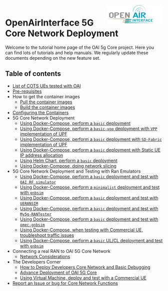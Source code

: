 <a href="https://openairinterface.org/">
    <img src="./images/oai_final_logo.png" alt="Openairinterface logo" title="Openairinterface" align="right" height="60" />
</a>

# OpenAirInterface 5G Core Network Deployment

Welcome to the tutorial home page of the OAI 5g Core project. Here you can find lots of tutorials and help manuals. We regularly update these documents depending on the new feature set.

## Table of contents

- [List of COTS UEs tested with OAI](./LIST_OF_TESTED_COTSUE.md)
- [Pre-requisites](./DEPLOY_PRE_REQUISITES.md)
- How to get the container images
    - [Pull the container images](./RETRIEVE_OFFICIAL_IMAGES.md)
    - [Build the container images](./BUILD_IMAGES.md)
- [Configuring the Containers](./CONFIGURATION.md)
- 5G Core Network Deployment
    - [Using Docker-Compose, perform a `basic` deployment](./DEPLOY_SA5G_BASIC_DEPLOYMENT.md)
    - [Using Docker-Compose, perform a `basic-vpp` deployment with `VPP` implementation of UPF](./DEPLOY_SA5G_WITH_VPP_UPF.md)
    - [Using Docker-Compose, perform a `basic` deployment with `SD-Fabric` implementation of UPF](https://gitlab.eurecom.fr/oai/cn5g/oai-cn5g-upf-sdfabric/-/wikis/Deployment-using-Docker)
    - [Using Docker-Compose, perform a `basic` deployment with Static UE IP address allocation](./DEPLOY_SA5G_BASIC_STATIC_UE_IP.md)
    - [Using Helm Chart, perform a `basic` deployment](./DEPLOY_SA5G_HC.md)
    - [Using Docker-Compose, doing network slicing](./DEPLOY_SA5G_SLICING.md)
- 5G Core Network Deployment and Testing with Ran Emulators
    - [Using Docker-Compose, perform a `basic` deployment and test with `OAI RF simulator`](https://gitlab.eurecom.fr/oai/openairinterface5g/-/tree/develop/ci-scripts/yaml_files/5g_rfsimulator)
    - [Using Docker-Compose, perform a `minimalist` deployment and test with `gnbsim`](./DEPLOY_SA5G_MINI_WITH_GNBSIM.md)
    - [Using Docker-Compose, perform a `basic` deployment and test with `UERANSIM`](./DEPLOY_SA5G_WITH_UERANSIM.md)
    - [Using Docker-Compose, perform a `basic` deployment and test with `My5g-RANTester`](./DEPLOY_SA5G_WITH_My5g-RANTester.md)
    - [Using Docker-Compose, perform a `basic` deployment and test with `omec-gnbsim`](./DEPLOY_SA5G_WITH_OMEC_GNBSIM.md)
    - [Using Docker-Compose, when testing with Commercial UE, troubleshoot traffic issues](./TROUBLESHOOT_COTS_UE_TRAFFIC.md)
    - [Using Docker-Compose, perform a `basic` UL/CL deployment and test with `gnbsim`](./DEPLOY_SA5G_ULCL.md)
- Connecting a real RAN to OAI 5G Core Network
    - [Network Considerations](./NETWORK_CONSIDERATIONS.md)
- The Developers Corner
    - [How to Deploy Developers Core Network and Basic Debugging](./DEBUG_5G_CORE.md)
    - [Advance Deployment of OAI 5G Core](./ADVANCE_DEPLOYMENT.md)
    - [Using Virtual Machine, deploy and test with a Commercial UE](./DEPLOY_SA5G_VM_COTSUE.md)
- [Report an Issue or bug for Core Network Functions](./DEPLOY_SA5G_BASIC_DEPLOYMENT.md#8-report-an-issue)

